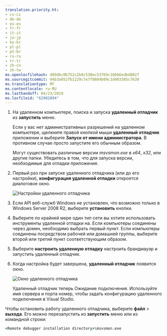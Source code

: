 ```yaml
---
translation.priority.ht:
- cs-cz
- de-de
- es-es
- fr-fr
- it-it
- ja-jp
- ko-kr
- pl-pl
- pt-br
- ru-ru
- tr-tr
- zh-cn
- zh-tw
ms.openlocfilehash: d89dbc0b752c2b8c538ec53769c166b6edbd802f
ms.sourcegitcommit: 94b3a052fb1229c7e7f8804b09c1d403385c7630
ms.translationtype: MT
ms.contentlocale: ru-RU
ms.lasthandoff: 04/23/2019
ms.locfileid: "62902894"
---
```

1. На удаленном компьютере, поиска и запуска **удаленный отладчик** из **запустить** меню. 
   
   Если у вас нет административных разрешений на удаленном компьютере, щелкните правой кнопкой мыши **удаленный отладчик** приложении и выберите **Запуск от имени администратора**. В противном случае просто запустите его обычным образом.

   Могут существовать различные версии *msvsmon.exe* в *x64*, *x32*, или другие папки. Убедитесь в том, что для запуска версии, необходимые для отладки приложения. 
   
1. Первый раз при запуске удаленного отладчика (или до его настройки), **конфигурация удаленной отладки** откроется диалоговое окно.  
  
    ![Настройки удаленного отладчика](../media/remotedebuggerconfwizardpage.png "настройки удаленного отладчика")  
  
1. Если API веб-служб Windows не установлен, что возможно только в Windows Server 2008 R2, выберите **установить** кнопки.  
  
1. Выберите по крайней мере один тип сети вы хотите использовать инструменты удаленной отладки на. Если компьютеры соединены через домен, необходимо выбрать первый пункт. Если компьютеры соединены посредством рабочей или домашней группы, выберите второй или третий пункт соответствующим образом.  
  
1. Выберите **настроить удаленную отладку** настроить брандмауэр и запустить удаленный отладчик.  
  
1. Когда настройка будет завершена, **удаленный отладчик** появится окно.
  
    ![Окно удаленного отладчика](../media/remotedebuggerwindow.png "окне удаленного отладчика")
  
    Удаленный отладчик теперь Ожидание подключения. Используйте имя сервера и порта номер, чтобы задать конфигурацию удаленного подключения в Visual Studio.  
  
Чтобы остановить работу удаленного отладчика, выберите **файл** > **выхода**. Его можно перезапустить из **запустить** меню или из командной строки:  
  
```cmd
<Remote debugger installation directory>\msvsmon.exe
```
